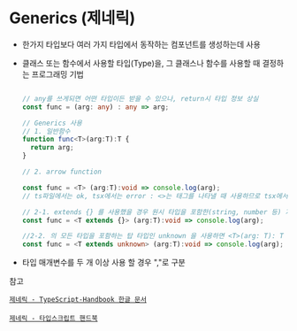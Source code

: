 # Generics (제네릭)

- 한가지 타입보다 여러 가지 타입에서 동작하는 컴포넌트를 생성하는데 사용
- 클래스 또는 함수에서 사용할 타입(Type)을, 그 클래스나 함수를 사용할 때 결정하는 프로그래밍 기법

    ```ts

    // any를 쓰게되면 어떤 타입이든 받을 수 있으나, return시 타입 정보 상실
    const func = (arg: any) : any => arg;

    // Generics 사용
    // 1. 일반함수
    function func<T>(arg:T):T {
      return arg;
    }

    // 2. arrow function

    const func = <T> (arg:T):void => console.log(arg); 
    // ts파일에서는 ok, tsx에서는 error : <>는 태그를 나타낼 때 사용하므로 tsx에서는 오류가 날 수 있음

    // 2-1. extends {} 를 사용했을 경우 원시 타입을 포함한(string, number 등) 거의 모든 값을 제네릭으로 받을 수 있으나, null과 undefined 는 제네릭으로 사용할 수 없음
    const func = <T extends {}> (arg:T):void => console.log(arg); 

    //2-2. 의 모든 타입을 포함하는 탑 타입인 unknown 을 사용하면 <T>(arg: T): T 와 동일하게 사용가능
    const func = <T extends unknown> (arg:T):void => console.log(arg); 

    ```

- 타입 매개변수를 두 개 이상 사용 할 경우 ","로 구분

참고

<a href="https://typescript-kr.github.io/pages/generics.html">`제네릭 - TypeScript-Handbook 한글 문서`</a>
<br>
<br>
<a href="https://joshua1988.github.io/ts/guide/generics.html">`제네릭 - 타입스크립트 핸드북`</a>